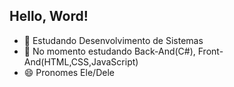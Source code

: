 ## Hello, Word!

- 🔭 Estudando Desenvolvimento de Sistemas
- 🌱 No momento estudando Back-And(C#), Front-And(HTML,CSS,JavaScript)
- 😄 Pronomes Ele/Dele
